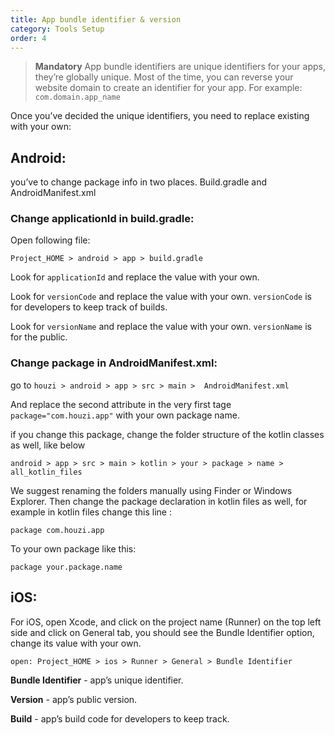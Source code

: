 ```yaml
---
title: App bundle identifier & version
category: Tools Setup
order: 4
---
```



> **Mandatory** App bundle identifiers are unique identifiers for your apps, they’re globally unique. Most of the time, you can reverse your website domain to create an identifier for your app. For example: `com.domain.app_name`

Once you’ve decided the unique identifiers, you need to replace existing with your own:

## Android:

you’ve to change package info in two places. Build.gradle and AndroidManifest.xml

### Change applicationId in build.gradle:

Open following file:

`Project_HOME > android > app > build.gradle`

Look for `applicationId` and replace the value with your own.

Look for `versionCode` and replace the value with your own. `versionCode` is for developers to keep track of builds.

Look for `versionName` and replace the value with your own. `versionName` is for the public.


### Change package in AndroidManifest.xml:


go to `houzi > android > app > src > main >  AndroidManifest.xml`

And replace the second attribute in the very first tage `package="com.houzi.app"` with your own package name.

if you change this package, change the folder structure of the kotlin classes as well, like below

`android > app > src > main > kotlin > your > package > name > all_kotlin_files`

We suggest renaming the folders manually using Finder or Windows Explorer. Then change the package declaration in kotlin files as well, for example in kotlin files change this line :
```
package com.houzi.app
```


To your own package like this:


```
package your.package.name
```

## iOS:
For iOS, open Xcode, and click on the project name (Runner) on the top left side and click on General tab, you should see the Bundle Identifier option, change its value with your own.

```
open: Project_HOME > ios > Runner > General > Bundle Identifier
```

**Bundle Identifier** - app’s unique identifier.

**Version** - app’s public version.

**Build** - app’s build code for developers to keep track.